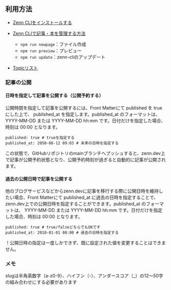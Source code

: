 ## 利用方法
- [Zenn CLIをインストールする](https://zenn.dev/zenn/articles/install-zenn-cli)
- [Zenn CLIで記事・本を管理する方法](https://zenn.dev/zenn/articles/zenn-cli-guide)
  - `npm run newpage`：ファイル作成
  - `npm run preview`：プレビュー
  - `npm run update`：zenn-cliのアップデート

- [Topicリスト](https://zenn.dev/topics)

### 記事の公開
#### 日時を指定して記事を公開する（公開予約する）
公開時間を指定して記事を公開するには、Front Matterにて published を true にした上で、 published_at を指定します。published_at のフォーマットは、 YYYY-MM-DD または YYYY-MM-DD hh:mm です。日付だけを指定した場合、時刻は 00:00 となります。

```
published: true # trueを指定する
published_at: 2050-06-12 09:03 # 未来の日時を指定する
```

この状態で、GitHubリポジトリのmainブランチへプッシュすると、zenn.dev上で記事が公開予約状態となり、公開予約時刻が過ぎると自動的に記事が公開されます。

#### 過去の公開日時で記事を公開する
他のブログサービスなどからzenn.devに記事を移行する際に公開日時を維持したい場合、Front Matterにて published_at に過去の日時を指定することで、zenn.dev上での公開日時を指定することができます。published_at のフォーマットは、 YYYY-MM-DD または YYYY-MM-DD hh:mm です。日付だけを指定した場合、時刻は 00:00 となります。

```
published: true # true/falseどちらでもOKです
published_at: 2010-01-01 08:00 # 過去の日時を指定する
```

！公開日時の指定は一度しかできず、既に設定された値を変更することはできません。


### メモ
slugは半角英数字（a-z0-9）、ハイフン（-）、アンダースコア（_）の12〜50字の組み合わせにする必要があります